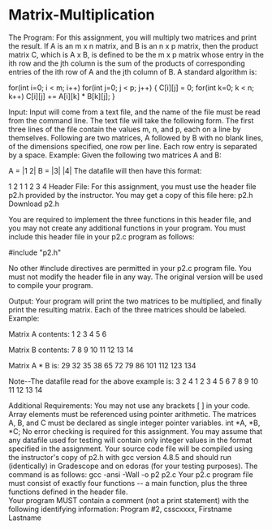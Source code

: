 # Matrix-Multiplication
The Program:
For this assignment, you will multiply two matrices and print the result.  If A is an m x n matrix, and B is an n x p matrix, then the product matrix C, which is A x B, is defined to be the m x p matrix whose entry in the ith row and the jth column is the sum of the products of corresponding entries of the ith row of A and the jth column of B.  A standard algorithm is:

for(int i=0; i < m; i++)
    for(int j=0; j < p; j++) {
        C[i][j] = 0;
        for(int k=0; k < n; k++)
            C[i][j] += A[i][k] * B[k][j];
        }
  

Input:
Input will come from a text file, and the name of the file must be read from the command line.  The text file will take the following form.  The first three lines of the file contain the values m, n, and p, each on a line by themselves.  Following are two matrices, A followed by B with no blank lines, of the dimensions specified, one row per line.  Each row entry is separated by a space.   Example:  Given the following two matrices A and B:

A = |1 2|     B = |3|
                  |4|
The datafile will then have this format:

1
2
1
1 2
3
4
Header File:
For this assignment, you must use the header file p2.h provided by the instructor.  You may get a copy of this file here:  p2.h Download p2.h

You are required to implement the three functions in this header file, and you may not create any additional functions in your program.  You must include this header file in your p2.c program as follows:

#include "p2.h"

No other #include directives are permitted in your p2.c program file.  You must not modify the header file in any way.  The original version will be used to compile your program.

 

Output:
Your program will print the two matrices to be multiplied, and finally print the resulting matrix.  Each of the three matrices should be labeled.  Example:
 

Matrix A contents:
    1    2
    3    4
    5    6

Matrix B contents:
    7    8    9   10
   11   12   13   14

Matrix A * B is:
   29   32   35   38
   65   72   79   86
  101  112  123  134

 

Note--The datafile read for the above example is:
3
2
4
1 2
3 4
5 6
7 8 9 10
11 12 13 14

 

Additional Requirements:
You may not use any brackets [ ] in your code.   Array elements must be referenced using pointer arithmetic.
The matrices A, B, and C must be declared as single integer pointer variables.  int *A, *B, *C;
No error checking is required for this assignment. You may assume that any datafile used for testing will contain only integer values in the format specified in the assignment.
Your source code file will be compiled using the instructor's copy of p2.h with gcc version 4.8.5 and should run (identically) in Gradescope and on edoras (for your testing purposes).  The command is as follows:
gcc -ansi -Wall -o p2 p2.c
Your p2.c program file must consist of  exactly four functions -- a main function, plus the three functions defined in the header file.\
Your program MUST contain a comment (not a print statement) with the following identifying information:
Program #2, csscxxxx, Firstname Lastname
